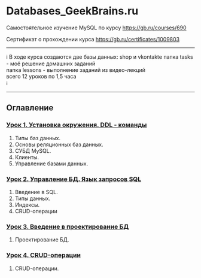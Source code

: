 # Databases_GeekBrains.ru
Самостоятельное изучение MySQL по курсу https://gb.ru/courses/690

Сертификат о прохождении курса https://gb.ru/certificates/1009803

_________
:information_source:
В ходе курса создаются две базы данных: shop и vkontakte
папка tasks - моё решение домашних заданий   
папка lessons - выполнение заданий из видео-лекций   
всего 12 уроков по 1,5 часа    
:information_source:
_________

## Оглавление

### [Урок 1. Установка окружения. DDL - команды]()
1. Типы баз данных.     
2. Основы реляционных баз данных.     
3. СУБД MySQL.    
4. Клиенты.    
5. Управление базами данных.       
    
### [Урок 2. Управление БД. Язык запросов SQL](https://github.com/kornilovaap/Databases_GeekBrains.ru/tree/master/lesson_2)    
1. Введение в SQL.     
2. Типы данных.     
3. Индексы.     
4. CRUD-операции     
    
### [Урок 3. Введение в проектирование БД]()     
1. Проектирование БД.    
    
### [Урок 4. CRUD-операции]()    
1. CRUD-операции.    

